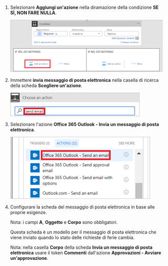 1. Selezionare **Aggiungi un'azione** nella diramazione della condizione **SE SÌ, NON FARE NULLA**.
   
    ![aggiungere nuovo passaggio](media/modern-approvals/add-action-after-condition.png)
2. Immettere **invia messaggio di posta elettronica** nella casella di ricerca della scheda **Scegliere un'azione**.
   
    ![ricerca delle azioni di posta elettronica](media/modern-approvals/search-send-email-yes.png)
3. Selezionare l'azione **Office 365 Outlook - Invia un messaggio di posta elettronica**.
   
    ![selezionare l'azione di invio di posta elettronica](media/modern-approvals/select-send-email-yes.png)
4. Configurare la scheda del messaggio di posta elettronica in base alle proprie esigenze.
   
     Nota: i campi **A**, **Oggetto** e **Corpo** sono obbligatori.
   
     Questa scheda è un modello per il messaggio di posta elettronica che viene inviato quando lo stato delle richieste di ferie cambia.
   
     Nota: nella casella **Corpo** della scheda **Invia un messaggio di posta elettronica** usare il token **Commenti** dall'azione **Approvazioni - Avviare un'approvazione**.

